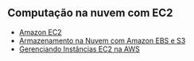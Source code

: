 ## Computação na nuvem com EC2

- [Amazon EC2](./amazon-ec2/Amazon%20EC2.md)
- [Armazenamento na Nuvem com Amazon EBS e S3](./armazenamento-ebs-s3/Armazenamento%20na%20Nuvem%20com%20Amazon%20EBS%20e%20S3.md)
- [Gerenciando Instâncias EC2 na AWS](Gerenciando%20Instâncias%20EC2%20na%20AWS.md)